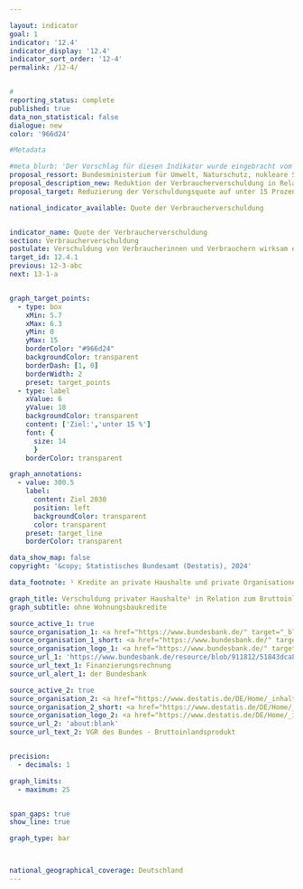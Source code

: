 ```yaml
---

layout: indicator        
goal: 1        
indicator: '12.4'        
indicator_display: '12.4'        
indicator_sort_order: '12-4'        
permalink: /12-4/        


#
reporting_status: complete        
published: true        
data_non_statistical: false        
dialogue: new
color: '966d24'

#Metadata        

#meta_blurb: 'Der Vorschlag für diesen Indikator wurde eingebracht vom Bundesministerium für Umwelt, Naturschutz, nukleare Sicherheit und Verbraucherschutz (BMUV).'
proposal_ressort: Bundesministerium für Umwelt, Naturschutz, nukleare Sicherheit und Verbraucherschutz (BMUV)<br>Bundeskanzleramt<br>Bundesministerium für Wirtschaft und Klimaschutz (BMWK)<br>Bundesministerium der Finanzen (BMF)
proposal_description_new: Reduktion der Verbraucherverschuldung in Relation zum BIP
proposal_target: Reduzierung der Verschuldungsquote auf unter 15 Prozent

national_indicator_available: Quote der Verbraucherverschuldung  


indicator_name: Quote der Verbraucherverschuldung         
section: Verbraucherverschuldung        
postulate: Verschuldung von Verbraucherinnen und Verbrauchern wirksam eindämmen       
target_id: 12.4.1        
previous: 12-3-abc       
next: 13-1-a             


graph_target_points:
  - type: box
    xMin: 5.7
    xMax: 6.3
    yMin: 0
    yMax: 15
    borderColor: "#966d24"
    backgroundColor: transparent
    borderDash: [1, 0]
    borderWidth: 2
    preset: target_points
  - type: label
    xValue: 6
    yValue: 18
    backgroundColor: transparent
    content: ['Ziel:','unter 15 %']
    font: {
      size: 14
      }
    borderColor: transparent

graph_annotations:
  - value: 300.5
    label:
      content: Ziel 2030
      position: left
      backgroundColor: transparent
      color: transparent
    preset: target_line
    borderColor: transparent  

data_show_map: false        
copyright: '&copy; Statistisches Bundesamt (Destatis), 2024'        

data_footnote: ¹ Kredite an private Haushalte und private Organisationen ohne Erwerbszweck

graph_title: Verschuldung privater Haushalte¹ in Relation zum Bruttoinlandsprodukt
graph_subtitle: ohne Wohnungsbaukredite    

source_active_1: true
source_organisation_1: <a href="https://www.bundesbank.de/" target="_blank" onclick="return confirm_alert('der Bundesbank', 'De')">Deutsche Bundesbank</a>
source_organisation_1_short: <a href="https://www.bundesbank.de/" target="_blank" onclick="return confirm_alert('der Bundesbank', 'De')">Deutsche Bundesbank</a>
source_organisation_logo_1: <a href="https://www.bundesbank.de/" target="_blank" onclick="return confirm_alert('der Bundesbank', 'De')"><img src="https://dns-indikatoren.de/public/OrgImgDe/bundesbank.png" alt="Deutsche Bundesbank" title=" Klicken Sie hier um zur Homepage der Organisation Deutsche Bundesbank zu gelangen." style="height:60px; width:148px; border:transparent"/></a>
source_url_1: 'https://www.bundesbank.de/resource/blob/911812/51843dca8e20a5949cff80859d8458d7/mL/2023-06-21-13-04-11-finanzierungsrechnung-data.pdf'
source_url_text_1: Finanzierungsrechnung
source_url_alert_1: der Bundesbank

source_active_2: true
source_organisation_2: <a href="https://www.destatis.de/DE/Home/_inhalt.html" target="_blank">Statistisches Bundesamt</a>
source_organisation_2_short: <a href="https://www.destatis.de/DE/Home/_inhalt.html" target="_blank">Statistisches Bundesamt</a>
source_organisation_logo_2: <a href="https://www.destatis.de/DE/Home/_inhalt.html" target="_blank"><img src="https://dns-indikatoren.de/public/OrgImgDe/destatis.png" alt="Statistisches Bundesamt" title=" Klicken Sie hier um zur Homepage der Organisation Statistisches Bundesamt zu gelangen." style="height:60px; width:148px; border:transparent"/></a>
source_url_2: 'about:blank'
source_url_text_2: VGR des Bundes - Bruttoinlandsprodukt


precision:
  - decimals: 1

graph_limits:
  - maximum: 25


span_gaps: true        
show_line: true        

graph_type: bar        



national_geographical_coverage: Deutschland               
---
```

